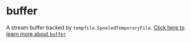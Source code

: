 # buffer

A stream buffer backed by `tempfile.SpooledTemporaryFile`. [Click here to learn more about `buffer`](https://alexdelorenzo.dev/programming/2019/04/14/buffer)